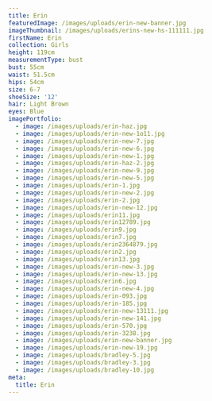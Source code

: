 ```yaml
---
title: Erin
featuredImage: /images/uploads/erin-new-banner.jpg
imageThumbnail: /images/uploads/erins-new-hs-111111.jpg
firstName: Erin
collection: Girls
height: 119cm
measurementType: bust
bust: 55cm
waist: 51.5cm
hips: 54cm
size: 6-7
shoeSize: '12'
hair: Light Brown
eyes: Blue
imagePortfolio:
  - image: /images/uploads/erin-haz.jpg
  - image: /images/uploads/erin-new-1o11.jpg
  - image: /images/uploads/erin-new-7.jpg
  - image: /images/uploads/erin-new-6.jpg
  - image: /images/uploads/erin-new-1.jpg
  - image: /images/uploads/erin-haz-2.jpg
  - image: /images/uploads/erin-new-9.jpg
  - image: /images/uploads/erin-new-5.jpg
  - image: /images/uploads/erin-1.jpg
  - image: /images/uploads/erin-new-2.jpg
  - image: /images/uploads/erin-2.jpg
  - image: /images/uploads/erin-new-12.jpg
  - image: /images/uploads/erin11.jpg
  - image: /images/uploads/erin12789.jpg
  - image: /images/uploads/erin9.jpg
  - image: /images/uploads/erin7.jpg
  - image: /images/uploads/erin2364879.jpg
  - image: /images/uploads/erin2.jpg
  - image: /images/uploads/erin13.jpg
  - image: /images/uploads/erin-new-3.jpg
  - image: /images/uploads/erin-new-13.jpg
  - image: /images/uploads/erin6.jpg
  - image: /images/uploads/erin-new-4.jpg
  - image: /images/uploads/erin-093.jpg
  - image: /images/uploads/erin-185.jpg
  - image: /images/uploads/erin-new-13111.jpg
  - image: /images/uploads/erin-new-141.jpg
  - image: /images/uploads/erin-570.jpg
  - image: /images/uploads/erin-3238.jpg
  - image: /images/uploads/erin-new-banner.jpg
  - image: /images/uploads/erin-new-19.jpg
  - image: /images/uploads/bradley-5.jpg
  - image: /images/uploads/bradley-3.jpg
  - image: /images/uploads/bradley-10.jpg
meta:
  title: Erin
---
```


